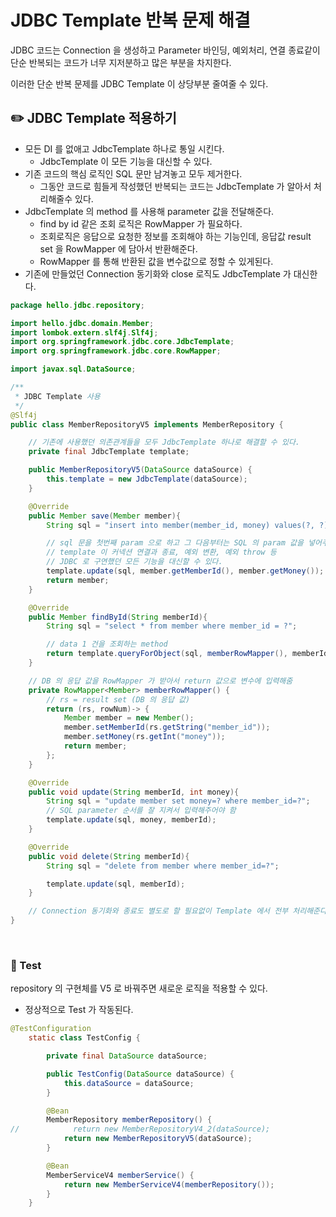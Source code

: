 # JDBC Template 반복 문제 해결

JDBC 코드는 Connection 을 생성하고 Parameter 바인딩, 예외처리, 연결 종료같이 단순 반복되는 코드가 너무 지저분하고 많은 부분을 차지한다.

이러한 단순 반복 문제를 JDBC Template 이 상당부분 줄여줄 수 있다.

## ✏️ JDBC Template 적용하기

- 모든 DI 를 없애고 JdbcTemplate 하나로 통일 시킨다.
    - JdbcTemplate 이 모든 기능을 대신할 수 있다.
- 기존 코드의 핵심 로직인 SQL 문만 남겨놓고 모두 제거한다.
    - 그동안 코드로 힘들게 작성했던 반복되는 코드는 JdbcTemplate 가 알아서 처리해줄수 있다.
- JdbcTemplate 의 method 를 사용해 parameter 값을 전달해준다.
    - find by id 같은 조회 로직은 RowMapper 가 필요하다.
    - 조회로직은 응답으로 요청한 정보를 조회해야 하는 기능인데,
    응답값 result set 을 RowMapper 에 담아서 반환해준다.
    - RowMapper 를 통해 반환된 값을 변수값으로 정할 수  있게된다.
- 기존에 만들었던 Connection 동기화와 close 로직도 JdbcTemplate 가 대신한다.

```java
package hello.jdbc.repository;

import hello.jdbc.domain.Member;
import lombok.extern.slf4j.Slf4j;
import org.springframework.jdbc.core.JdbcTemplate;
import org.springframework.jdbc.core.RowMapper;

import javax.sql.DataSource;

/**
 * JDBC Template 사용
 */
@Slf4j
public class MemberRepositoryV5 implements MemberRepository {

    // 기존에 사용했던 의존관계들을 모두 JdbcTemplate 하나로 해결할 수 있다.
    private final JdbcTemplate template;

    public MemberRepositoryV5(DataSource dataSource) {
        this.template = new JdbcTemplate(dataSource);
    }

    @Override
    public Member save(Member member){
        String sql = "insert into member(member_id, money) values(?, ?)";

        // sql 문을 첫번째 param 으로 하고 그 다음부터는 SQL 의 param 값을 넣어주면 된다.
        // template 이 커넥션 연결과 종료, 예외 변환, 예외 throw 등
        // JDBC 로 구연했던 모든 기능을 대신할 수 있다.
        template.update(sql, member.getMemberId(), member.getMoney());
        return member;
    }

    @Override
    public Member findById(String memberId){
        String sql = "select * from member where member_id = ?";

        // data 1 건을 조회하는 method
        return template.queryForObject(sql, memberRowMapper(), memberId);
    }

    // DB 의 응답 값을 RowMapper 가 받아서 return 값으로 변수에 입력해줌
    private RowMapper<Member> memberRowMapper() {
        // rs = result set (DB 의 응답 값)
        return (rs, rowNum)-> {
            Member member = new Member();
            member.setMemberId(rs.getString("member_id"));
            member.setMoney(rs.getInt("money"));
            return member;
        };
    }

    @Override
    public void update(String memberId, int money){
        String sql = "update member set money=? where member_id=?";
        // SQL parameter 순서를 잘 지켜서 입력해주어야 함 
        template.update(sql, money, memberId);
    }

    @Override
    public void delete(String memberId){
        String sql = "delete from member where member_id=?";

        template.update(sql, memberId);
    }

    // Connection 동기화와 종료도 별도로 할 필요없이 Template 에서 전부 처리해준다.
}
```

<br>

### 📍 Test

repository 의 구현체를 V5 로 바꿔주면 새로운 로직을 적용할 수 있다.

- 정상적으로 Test 가 작동된다.

```java
@TestConfiguration
    static class TestConfig {

        private final DataSource dataSource;

        public TestConfig(DataSource dataSource) {
            this.dataSource = dataSource;
        }

        @Bean
        MemberRepository memberRepository() {
//            return new MemberRepositoryV4_2(dataSource);
            return new MemberRepositoryV5(dataSource);
        }

        @Bean
        MemberServiceV4 memberService() {
            return new MemberServiceV4(memberRepository());
        }
    }
```